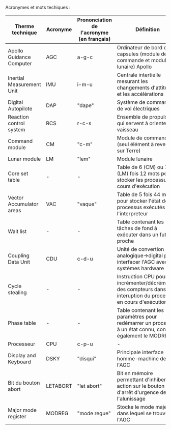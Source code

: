 Acronymes et mots techiques : 

| Therme technique          | Acronyme | Prononciation de l'acronyme (en français) | Définition                                                                                                    |
| ---                       | ---      | ---                                       | ---                                                                                                           |
| Apollo Guidance Computer  | AGC      | a-g-c                                     | Ordinateur de bord des capsules (module de commande et module lunaire) Apollo                                 |
| Inertial Measurement Unit | IMU      | i-m-u                                     | Centrale intertielle mesurant les changements d'attitude et les accélérations                                 |
| Digital Autopilote        | DAP      | "dape"                                    | Système de commandes de vol électriques                                                                       |
| Reaction control system   | RCS      | r-c-s                                     | Ensemble de propulseurs qui servent à orienter le vaisseau                                                    |
| Command module            | CM       | "c-m"                                     | Module de commande (seul élément à revenir sur Terre)                                                         |
| Lunar module              | LM       | "lem"                                     | Module lunaire                                                                                                |
| Core set table            | -        | -                                         | Table de 6 (CM) ou 7 (LM) fois 12 mots pour stocker les processus en cours d'exécution                        |
| Vector Accumulator areas  | VAC      | "vaque"                                   | Table de 5 fois 44 mots pour stocker l'état des processus exécutés dans l'interpreteur                        |
| Wait list                 | -        | -                                         | Table contenant les tâches de fond à exécuter dans un futur proche                                            |
| Coupling Data Unit        | CDU      | c-d-u                                     | Unité de convertion analogique->digital pour interfacer l'AGC avec les systèmes hardware                      |
| Cycle stealing            | -        | -                                         | Instruction CPU pour incrémenter/décrémenter des compteurs dans interuption du processus en cours d'exécution |
| Phase table               | -        | -                                         | Table contenant les paramètres pour redémarrer un processus à un état connu, contient également le MODREG     |
| Processeur                | CPU      | c-p-u                                     | -                                                                                                             |
| Display and Keyboard      | DSKY     | "disqui"                                  | Principale interface homme-machine de l'AGC                                                                   |
| Bit du bouton abort       | LETABORT | "let abort"                               | Bit en mémoire permettant d'inhiber une action sur le bouton d'arrêt d'urgence de l'alunissage                |
| Major mode register       | MODREG   | "mode regue"                              | Stocke le mode majeur dans lequel se trouve l'AGC                                                             |
